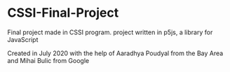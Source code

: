 # CSSI-Final-Project
Final project made in CSSI program.
project written in p5js, a library for JavaScript

Created in July 2020 with the help of Aaradhya Poudyal from the Bay Area and Mihai Bulic from Google
